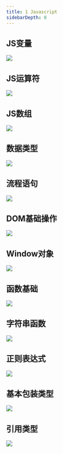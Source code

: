 ```yaml
---
title: 1 Javascript
sidebarDepth: 0
---
```


## JS变量
![](https://s.poetries.work/mindmap/javascript/js%E5%8F%98%E9%87%8F.gif)
## JS运算符
![](https://s.poetries.work/mindmap/javascript/js%E8%BF%90%E7%AE%97%E7%AC%A6.gif)
## JS数组
![](https://s.poetries.work/mindmap/javascript/js%E6%95%B0%E7%BB%84.gif)
## 数据类型
![](https://s.poetries.work/mindmap/javascript/%E6%95%B0%E6%8D%AE%E7%B1%BB%E5%9E%8B.gif) 
## 流程语句
![](https://s.poetries.work/mindmap/javascript/%E6%B5%81%E7%A8%8B%E8%AF%AD%E5%8F%A5.gif) 
## DOM基础操作
![](https://s.poetries.work/mindmap/javascript/DOM%E5%9F%BA%E7%A1%80%E6%93%8D%E4%BD%9C.gif) 
## Window对象
![](https://s.poetries.work/mindmap/javascript/window%E5%AF%B9%E8%B1%A1.gif)
## 函数基础
![](https://s.poetries.work/mindmap/javascript/%E5%87%BD%E6%95%B0%E5%9F%BA%E7%A1%80.gif)
## 字符串函数
![](https://s.poetries.work/mindmap/javascript/%E5%AD%97%E7%AC%A6%E4%B8%B2%E5%87%BD%E6%95%B0.gif)
## 正则表达式
![](https://s.poetries.work/mindmap/javascript/%E6%AD%A3%E5%88%99%E8%A1%A8%E8%BE%BE%E5%BC%8F.gif)
## 基本包装类型
![](https://s.poetries.work/mindmap/javascript/%E5%9F%BA%E6%9C%AC%E5%8C%85%E8%A3%85%E7%B1%BB%E5%9E%8B.png)
## 引用类型
![](https://s.poetries.work/mindmap/javascript/%E5%BC%95%E7%94%A8%E7%B1%BB%E5%9E%8B.png)











